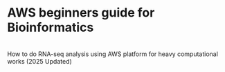 # AWS beginners guide for Bioinformatics

<Br>
How to do RNA-seq analysis using AWS platform for heavy computational works (2025 Updated)
